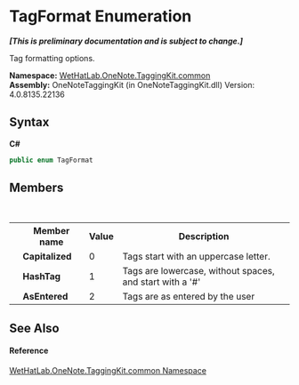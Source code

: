 # TagFormat Enumeration
 _**\[This is preliminary documentation and is subject to change.\]**_

Tag formatting options.

**Namespace:**&nbsp;<a href="bcdbab9c-63d1-48a4-6937-af53fb8d9a55.md">WetHatLab.OneNote.TaggingKit.common</a><br />**Assembly:**&nbsp;OneNoteTaggingKit (in OneNoteTaggingKit.dll) Version: 4.0.8135.22136

## Syntax

**C#**<br />
``` C#
public enum TagFormat
```


## Members
&nbsp;<table><tr><th></th><th>Member name</th><th>Value</th><th>Description</th></tr><tr><td /><td target="F:WetHatLab.OneNote.TaggingKit.common.TagFormat.Capitalized">**Capitalized**</td><td>0</td><td>Tags start with an uppercase letter.</td></tr><tr><td /><td target="F:WetHatLab.OneNote.TaggingKit.common.TagFormat.HashTag">**HashTag**</td><td>1</td><td>Tags are lowercase, without spaces, and start with a '#'</td></tr><tr><td /><td target="F:WetHatLab.OneNote.TaggingKit.common.TagFormat.AsEntered">**AsEntered**</td><td>2</td><td>Tags are as entered by the user</td></tr></table>

## See Also


#### Reference
<a href="bcdbab9c-63d1-48a4-6937-af53fb8d9a55.md">WetHatLab.OneNote.TaggingKit.common Namespace</a><br />